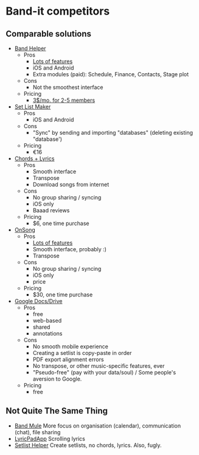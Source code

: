 # Band-it competitors


## Comparable solutions

- [Band Helper](http://www.bandhelper.com/)
    * Pros
        + [Lots of features](http://www.bandhelper.com/main/features.html)
        + iOS and Android
        + Extra modules (paid): Schedule, Finance, Contacts, Stage plot
    * Cons
        - Not the smoothest interface
    * Pricing
        - [3$/mo. for 2-5 members](http://www.bandhelper.com/main/pricing.html)
- [Set List Maker](http://www.arlomedia.com/apps/setlistmaker/main/home.html)
    * Pros
        + iOS and Android
    * Cons
        - "Sync" by sending and importing "databases" (deleting existing "database')
    * Pricing
        - &euro;16
- [Chords + Lyrics](http://www.chordsandlyricsapp.com/)
    * Pros
        + Smooth interface
        + Transpose
        + Download songs from internet
    * Cons
        - No group sharing / syncing
        - iOS only
        - Baaad reviews
    * Pricing
        - $6, one time purchase
- [OnSong](https://onsongapp.com/)
    * Pros
        + [Lots of features](https://onsongapp.com/docs/features/)
        + Smooth interface, probably :)
        + Transpose
    * Cons
        - No group sharing / syncing
        - iOS only
        - price
    * Pricing
        - $30, one time purchase
- [Google Docs/Drive](https://docs.google.com/)
    * Pros
        + free
        + web-based
        + shared
        + annotations
    * Cons
        - No smooth mobile experience
        - Creating a setlist is copy-paste in order
        - PDF export alignment errors
        - No transpose, or other music-specific features, ever
        - "Pseudo-free" (pay with your data/soul) / Some people's aversion to Google.
    * Pricing
        - free


## Not Quite The Same Thing

- [Band Mule](https://www.bandmule.com/) More focus on organisation (calendar), communication (chat), file sharing
- [LyricPadApp](http://www.lyricpadapps.com/) Scrolling lyrics
- [Setlist Helper](http://www.setlisthelper.com/) Create setlists, no chords, lyrics. Also, fugly.


